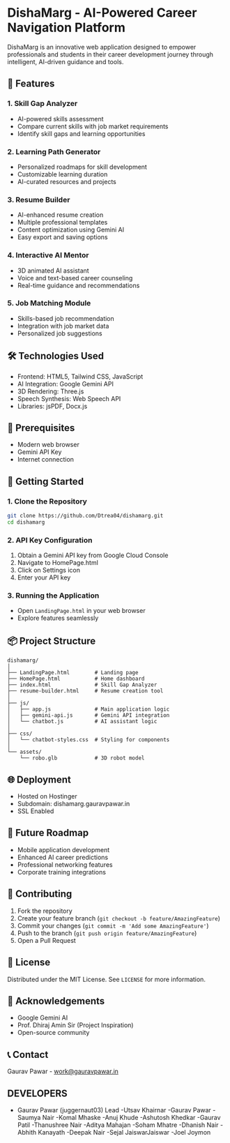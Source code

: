 # DishaMarg - AI-Powered Career Navigation Platform

DishaMarg is an innovative web application designed to empower professionals and students in their career development journey through intelligent, AI-driven guidance and tools.

## 🚀 Features

### 1. Skill Gap Analyzer
- AI-powered skills assessment
- Compare current skills with job market requirements
- Identify skill gaps and learning opportunities

### 2. Learning Path Generator
- Personalized roadmaps for skill development
- Customizable learning duration
- AI-curated resources and projects

### 3. Resume Builder
- AI-enhanced resume creation
- Multiple professional templates
- Content optimization using Gemini AI
- Easy export and saving options

### 4. Interactive AI Mentor
- 3D animated AI assistant
- Voice and text-based career counseling
- Real-time guidance and recommendations

### 5. Job Matching Module
- Skills-based job recommendation
- Integration with job market data
- Personalized job suggestions

## 🛠 Technologies Used

- Frontend: HTML5, Tailwind CSS, JavaScript
- AI Integration: Google Gemini API
- 3D Rendering: Three.js
- Speech Synthesis: Web Speech API
- Libraries: jsPDF, Docx.js

## 🔧 Prerequisites

- Modern web browser
- Gemini API Key
- Internet connection

## 🚦 Getting Started

### 1. Clone the Repository
```bash
git clone https://github.com/Dtrea04/dishamarg.git
cd dishamarg
```

### 2. API Key Configuration
1. Obtain a Gemini API key from Google Cloud Console
2. Navigate to HomePage.html
3. Click on Settings icon
4. Enter your API key

### 3. Running the Application
- Open `LandingPage.html` in your web browser
- Explore features seamlessly

## 📦 Project Structure
```
dishamarg/
│
├── LandingPage.html        # Landing page
├── HomePage.html           # Home dashboard
├── index.html              # Skill Gap Analyzer
├── resume-builder.html     # Resume creation tool
│
├── js/
│   ├── app.js              # Main application logic
│   ├── gemini-api.js       # Gemini API integration
│   └── chatbot.js          # AI assistant logic
│
├── css/
│   └── chatbot-styles.css  # Styling for components
│
└── assets/
    └── robo.glb            # 3D robot model
```

## 🌐 Deployment
- Hosted on Hostinger
- Subdomain: dishamarg.gauravpawar.in
- SSL Enabled

## 🔮 Future Roadmap
- Mobile application development
- Enhanced AI career predictions
- Professional networking features
- Corporate training integrations

## 🤝 Contributing
1. Fork the repository
2. Create your feature branch (`git checkout -b feature/AmazingFeature`)
3. Commit your changes (`git commit -m 'Add some AmazingFeature'`)
4. Push to the branch (`git push origin feature/AmazingFeature`)
5. Open a Pull Request

## 📄 License
Distributed under the MIT License. See `LICENSE` for more information.

## 🙏 Acknowledgements
- Google Gemini AI
- Prof. Dhiraj Amin Sir (Project Inspiration)
- Open-source community

## 📞 Contact
Gaurav Pawar - work@gauravpawar.in

## DEVELOPERS
- Gaurav Pawar (juggernaut03) Lead
-Utsav Khairnar 
-Gaurav Pawar
-Saumya Nair
-Komal Mhaske
-Anuj Khude
-Ashutosh Khedkar
-Gaurav Patil
-Thanushree Nair
-Aditya Mahajan
-Soham Mhatre
-Dhanish Nair
-Abhith Kanayath
-Deepak Nair
-Sejal JaiswarJaiswar
-Joel Joymon

